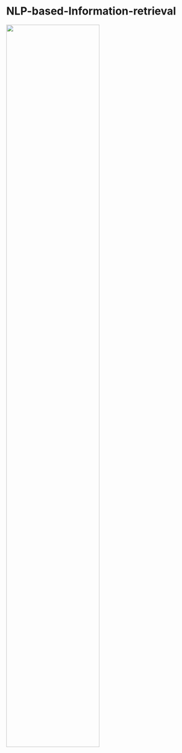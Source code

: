 # NLP-based-Information-retrieval


 <image src="https://user-images.githubusercontent.com/89546195/232586030-b2473989-c50a-467d-ad70-47780161a430.png" width=70% height=70%>



